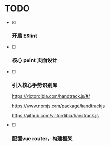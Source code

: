 # TODO

-   [x] ### 开启 ESlint

-   [ ] ### 核心 point 页面设计

-   [ ] ### 引入核心手势识别库

    https://victordibia.com/handtrack.js/#/

    https://www.npmjs.com/package/handtrackjs

    https://github.com/victordibia/handtrack.js

-   [ ] ### 配置vue router，构建框架

